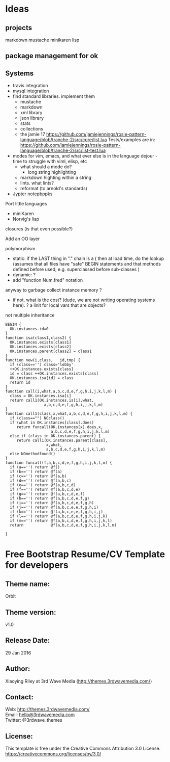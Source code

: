 # Ideas

## projects

markdown
mustache
minikaren
lisp

## package management for ok


## Systems
- travis integration
- mysql integration
- find standard libraries. implement them
   - mustache
   - markdown
   - xml library
   - json library
   - stats
   - collections
   - the jamie 17
       https://github.com/jamiejennings/rosie-pattern-language/blob/tranche-2/src/core/list.lua
       Tests/examples are in:
       https://github.com/jamiejennings/rosie-pattern-language/blob/tranche-2/src/list-test.lua
- modes for vim, emacs, and what ever else is in the
  language dejour
        - time to struggle with viml, elisp, etc
	- what should a mode do?
        - long string highlighting
	- markdown highting within a string
	- lints. what lints?
	- reformat (to arnold's standards)
- Jypter   notepbppks

Port little languages

- miniKaren
- Norvig's lisp

closures (is that even possible?)

Add an OO layer

polymorphism
- static: if the LAST thing in "." chain is a ( then
  at load time, do the lookup  (assumes that all files
  have "safe" BEGIN statements and that methods defined
  before used; e.g. superclassed before sub-classes
  )
- dynamic: ?
- add "function Num.fred" notation

anyway to garbage collect instance memory ?
- if not, what is the cost? (dude, we are not writing operating
  systems here). ? a linit for local vars that are objects?

not multiple inheritance

```
BEGIN { 
  OK.instances.id=0
}
function isa(class1,class2) {
  OK.instances.exists[class1]
  OK.instances.exists[class2]
  OK.instances.parent[class2] = class1
}
function new(i,class,   id,tmp) {
  if (class=='') class='lobby'
  ++OK.instances.exists[class]
  id = class ++OK.instances.exists[class]
  OK.instances.isa[id] = class
  return id
}
function call(i,what,a,b,c,d,e,f,g,h,i,j,k,l,m) {
  class = OK.instances.isa[i] 
  return call1(OK.instances.is[i],what,
                 a,b,c,d,e,f,g,h,i,j,k,l,m)
}
function call1(class,x,what,a,b,c,d,e,f,g,h,i,j,k,l,m) {
  if (class=="") NOclass()
  if (what in OK.instances[class].does)
     return funcall(OK.instances[x].does,x,
                    a,b,c,d,e,f,g,h,i,j,k,l,m)
  else if (class in OK.instances.parent) {
     return call1(OK.instances.parent[class],
                  x,what,
                  a,b,c,d,e,f,g,h,i,j,k,l,m)
  else NOmethodfound()
}
function funcall(f,a,b,c,d,e,f,g,h,i,j,k,l,m) {
  if (a=='') return @f()
  if (b=='') return @f(a)
  if (c=='') return @f(a,b)
  if (d=='') return @f(a,b,c)
  if (e=='') return @f(a,b,c,d)
  if (f=='') return @f(a,b,c,d,e)
  if (g=='') return @f(a,b,c,d,e,f)
  if (h=='') return @f(a,b,c,d,e,f,g)
  if (i=='') return @f(a,b,c,d,e,f,g,h)
  if (j=='') return @f(a,b,c,e,e,f,g,h,i)
  if (k=='') return @f(a,b,c,e,e,f,g,h,i,j)
  if (l=='') return @f(a,b,c,d,e,f,g,h,i,j,k)
  if (m=='') return @f(a,b,c,d,e,f,g,h,i,j,k,l)
  return            @f(a,b,c,d,e,f,g,h,i,j,k,l,m)

}
```


# Free Bootstrap Resume/CV Template for developers

## Theme name:

Orbit

## Theme version:

v1.0

## Release Date:

29 Jan 2016

## Author: 

Xiaoying Riley at 3rd Wave Media (http://themes.3rdwavemedia.com/)

## Contact:

Web: http://themes.3rdwavemedia.com/  
Email: hello@3rdwavemedia.com  
Twitter: @3rdwave_themes  

## License: 

This template is free under the Creative Commons Attribution 3.0 License.
https://creativecommons.org/licenses/by/3.0/
